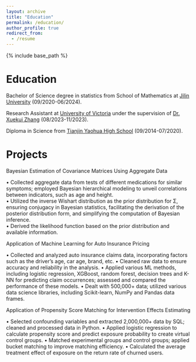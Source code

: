 ```yaml
---
layout: archive
title: "Education"
permalink: /education/
author_profile: true
redirect_from:
  - /resume
---
```


{% include base_path %}

Education
======
Bachelor of Science degree in statistics from School of Mathematics at [Jilin University](https://www.jlu.edu.cn/) (09/2020-06/2024).

Research Assistant at [University of Victoria](https://www.uvic.ca/) under the supervision of [Dr. Xuekui Zhang](https://ubcxzhang.github.io/) (08/2023-11/2023).

Diploma in Science from [Tianjin Yaohua High School](https://en.wikipedia.org/wiki/Yaohua_High_School) (09/2014-07/2020).

Projects
======
Bayesian Estimation of Covariance Matrices Using Aggregate Data

• Collected aggregate data from tests of different medications for similar symptoms; employed Bayesian hierarchical
modeling to unveil correlations between indicators, such as age and height.\
• Utilized the inverse Wishart distribution as the prior distribution for Σ, ensuring conjugacy in Bayesian statistics,
facilitating the derivation of the posterior distribution form, and simplifying the computation of Bayesian inference.\
• Derived the likelihood function based on the prior distribution and available information.


Application of Machine Learning for Auto Insurance Pricing

• Collected and analyzed auto insurance claims data, incorporating factors such as the driver’s age, car age, brand, etc.
• Cleaned raw data to ensure accuracy and reliability in the analysis.
• Applied various ML methods, including logistic regression, XGBoost, random forest, decision trees and K-NN for
predicting claim occurrences; assessed and compared the performance of these models.
• Dealt with 500,000+ data; utilized various data science libraries, including Scikit-learn, NumPy and Pandas data frames.


Application of Propensity Score Matching for Intervention Effects Estimating

• Selected confounding variables and extracted 2,000,000+ data by SQL; cleaned and processed data in Python.
• Applied logistic regression to calculate propensity score and predict exposure probability to create virtual control groups.
• Matched experimental groups and control groups; applied bucket matching to improve matching efficiency.
• Calculated the average treatment effect of exposure on the return rate of churned users.